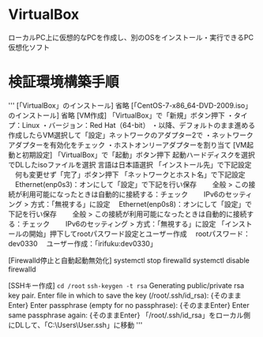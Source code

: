 # VirtualBox
ローカルPC上に仮想的なPCを作成し、別のOSをインストール・実行できるPC仮想化ソフト

# 検証環境構築手順
'''
[「VirtualBox」のインストール]
省略
[「CentOS-7-x86_64-DVD-2009.iso」のインストール]
省略
[VM作成]
「VirtualBox」で「新規」ボタン押下
・タイプ：Linux
・バージョン：Red Hat（64-bit）
・以降、デフォルトのまま進める
作成したらVM選択して「設定」ネットワークのアダプター2で
・ネットワークアダプターを有効化をチェック
・ホストオンリーアダプターを割り当て
[VM起動と初期設定]
「VirtualBox」で「起動」ボタン押下
起動ハードディスクを選択でDLしたisoファイルを選択
言語は日本語選択
「インストール先」で下記設定
　何も変更せず「完了」ボタン押下
「ネットワークとホスト名」で下記設定
　Ethernet(enp0s3)：オンにして「設定」で下記を行い保存
　　全般 > この接続が利用可能になったときは自動的に接続する：チェック
　　IPv6のセッティング > 方式：「無視する」に設定
　Ethernet(enp0s8)：オンにして「設定」で下記を行い保存
　　全般 > この接続が利用可能になったときは自動的に接続する：チェック
　　IPv6のセッティング > 方式：「無視する」に設定
「インストールの開始」押下してrootパスワード設定とユーザー作成
　rootパスワード：dev0330
　ユーザー作成：「irifuku:dev0330」

[Firewalld停止と自動起動無効化]
systemctl stop firewalld
systemctl disable firewalld

[SSHキー作成]
`cd /root`
`ssh-keygen -t rsa`
Generating public/private rsa key pair.
Enter file in which to save the key (/root/.ssh/id_rsa): {そのままEnter}
Enter passphrase (empty for no passphrase): {そのままEnter}
Enter same passphrase again: {そのままEnter}
「/root/.ssh/id_rsa」をローカル側にDLして、「C:\Users\User\.ssh」に移動
'''
